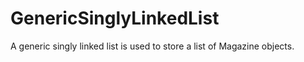# GenericSinglyLinkedList
A generic singly linked list is used to store a list of Magazine objects.

